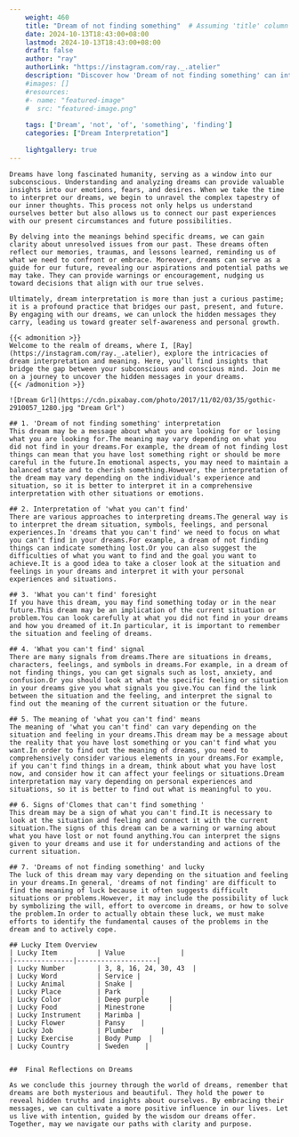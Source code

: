 ```yaml
---
    weight: 460
    title: "Dream of not finding something"  # Assuming 'title' column exists
    date: 2024-10-13T18:43:00+08:00
    lastmod: 2024-10-13T18:43:00+08:00
    draft: false
    author: "ray"
    authorLink: "https://instagram.com/ray._.atelier"
    description: "Discover how 'Dream of not finding something' can interpret your future and uncover its significant meanings in your life."
    #images: []
    #resources:
    #- name: "featured-image"
    #  src: "featured-image.png"
    
    tags: ['Dream', 'not', 'of', 'something', 'finding']
    categories: ["Dream Interpretation"]
    
    lightgallery: true
---
```

    
    Dreams have long fascinated humanity, serving as a window into our subconscious. Understanding and analyzing dreams can provide valuable insights into our emotions, fears, and desires. When we take the time to interpret our dreams, we begin to unravel the complex tapestry of our inner thoughts. This process not only helps us understand ourselves better but also allows us to connect our past experiences with our present circumstances and future possibilities.
    
    By delving into the meanings behind specific dreams, we can gain clarity about unresolved issues from our past. These dreams often reflect our memories, traumas, and lessons learned, reminding us of what we need to confront or embrace. Moreover, dreams can serve as a guide for our future, revealing our aspirations and potential paths we may take. They can provide warnings or encouragement, nudging us toward decisions that align with our true selves.
    
    Ultimately, dream interpretation is more than just a curious pastime; it is a profound practice that bridges our past, present, and future. By engaging with our dreams, we can unlock the hidden messages they carry, leading us toward greater self-awareness and personal growth.
    
    {{< admonition >}}
    Welcome to the realm of dreams, where I, [Ray](https://instagram.com/ray._.atelier), explore the intricacies of dream interpretation and meaning. Here, you’ll find insights that bridge the gap between your subconscious and conscious mind. Join me on a journey to uncover the hidden messages in your dreams.
    {{< /admonition >}}
    
    ![Dream Grl](https://cdn.pixabay.com/photo/2017/11/02/03/35/gothic-2910057_1280.jpg "Dream Grl")
    
    ## 1. 'Dream of not finding something' interpretation
    This dream may be a message about what you are looking for or losing what you are looking for.The meaning may vary depending on what you did not find in your dreams.For example, the dream of not finding lost things can mean that you have lost something right or should be more careful in the future.In emotional aspects, you may need to maintain a balanced state and to cherish something.However, the interpretation of the dream may vary depending on the individual's experience and situation, so it is better to interpret it in a comprehensive interpretation with other situations or emotions.
    
    ## 2. Interpretation of 'what you can't find'
    There are various approaches to interpreting dreams.The general way is to interpret the dream situation, symbols, feelings, and personal experiences.In 'dreams that you can't find' we need to focus on what you can't find in your dreams.For example, a dream of not finding things can indicate something lost.Or you can also suggest the difficulties of what you want to find and the goal you want to achieve.It is a good idea to take a closer look at the situation and feelings in your dreams and interpret it with your personal experiences and situations.
    
    ## 3. 'What you can't find' foresight
    If you have this dream, you may find something today or in the near future.This dream may be an implication of the current situation or problem.You can look carefully at what you did not find in your dreams and how you dreamed of it.In particular, it is important to remember the situation and feeling of dreams.
    
    ## 4. 'What you can't find' signal
    There are many signals from dreams.There are situations in dreams, characters, feelings, and symbols in dreams.For example, in a dream of not finding things, you can get signals such as lost, anxiety, and confusion.Or you should look at what the specific feeling or situation in your dreams give you what signals you give.You can find the link between the situation and the feeling, and interpret the signal to find out the meaning of the current situation or the future.
    
    ## 5. The meaning of 'what you can't find' means
    The meaning of 'what you can't find' can vary depending on the situation and feeling in your dreams.This dream may be a message about the reality that you have lost something or you can't find what you want.In order to find out the meaning of dreams, you need to comprehensively consider various elements in your dreams.For example, if you can't find things in a dream, think about what you have lost now, and consider how it can affect your feelings or situations.Dream interpretation may vary depending on personal experiences and situations, so it is better to find out what is meaningful to you.
    
    ## 6. Signs of'Clomes that can't find something '
    This dream may be a sign of what you can't find.It is necessary to look at the situation and feeling and connect it with the current situation.The signs of this dream can be a warning or warning about what you have lost or not found anything.You can interpret the signs given to your dreams and use it for understanding and actions of the current situation.
    
    ## 7. 'Dreams of not finding something' and lucky
    The luck of this dream may vary depending on the situation and feeling in your dreams.In general, 'dreams of not finding' are difficult to find the meaning of luck because it often suggests difficult situations or problems.However, it may include the possibility of luck by symbolizing the will, effort to overcome in dreams, or how to solve the problem.In order to actually obtain these luck, we must make efforts to identify the fundamental causes of the problems in the dream and to actively cope.
    
    ## Lucky Item Overview
    | Lucky Item          | Value              |
    |---------------|--------------------|
    | Lucky Number        | 3, 8, 16, 24, 30, 43  |
    | Lucky Word          | Service |
    | Lucky Animal        | Snake |
    | Lucky Place         | Park     |
    | Lucky Color         | Deep purple     |
    | Lucky Food          | Minestrone      |
    | Lucky Instrument    | Marimba |
    | Lucky Flower        | Pansy    |
    | Lucky Job           | Plumber       |
    | Lucky Exercise      | Body Pump  |
    | Lucky Country       | Sweden    |
    
    
    ##  Final Reflections on Dreams
    
    As we conclude this journey through the world of dreams, remember that dreams are both mysterious and beautiful. They hold the power to reveal hidden truths and insights about ourselves. By embracing their messages, we can cultivate a more positive influence in our lives. Let us live with intention, guided by the wisdom our dreams offer. Together, may we navigate our paths with clarity and purpose.
    